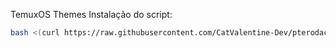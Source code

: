 TemuxOS Themes
Instalação do script:
```sh
bash <(curl https://raw.githubusercontent.com/CatValentine-Dev/pterodactylthemes/main/menu.sh)
```

